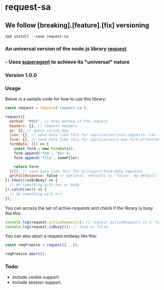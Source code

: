 # request-sa
## We follow [breaking].[feature].[fix] versioning

`npm install --save request-sa`

### An universal version of the node.js library [request](https://www.npmjs.com/package/request)
### - Uses [superagent](https://www.npmjs.com/package/superagent) to achieve its "universal" nature
### Version 1.0.0

### Usage
Below is a sample code for how to use this library:

```js
const request = require('request-sa');

request({
  method: 'POST', // http method of the request
  headers: {}, // request headers
  qs: {}, // query string map
  json: {}, // send data like this for application/json requests. can also be set to "true",
  form: {}, // send data like this for application/x-www-form-urlencoded requests
  formData: (() => {
    const form = new FormData();
    form.append('foo', 'bar');
    form.append('file', someFile);

    return form;
  })(), // send data like this for multipart/form-data requests
  getFullResponse: false // optional, defaults to "false". By default, successful requests only return response body
}).then((resOrBody) => {
  // do something with res or body
}).catch((err) => {
  // do something with err
});
```

You can access the set of active-requests and check if the library is busy like this:
```js
console.log(request.activeRequests); // request.activeRequests is a "Set"
console.log(request.isBusy()); // true or false
```

You can also abort a request midway like this:

```js
const reqPromise = request({...});

reqPromise.abort();
```

### Todo:
- Include cookie support.
- Include session support.
